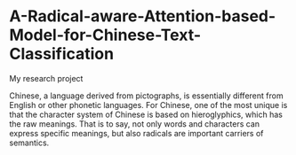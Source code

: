 # A-Radical-aware-Attention-based-Model-for-Chinese-Text-Classification
My research project

Chinese, a language derived from pictographs, is essentially different from English or other phonetic languages. For Chinese, one of the most unique is that the character system of Chinese is based on hieroglyphics, which has the raw meanings. That is to say, not only words and characters can express specific meanings, but also radicals are important carriers of semantics. 
